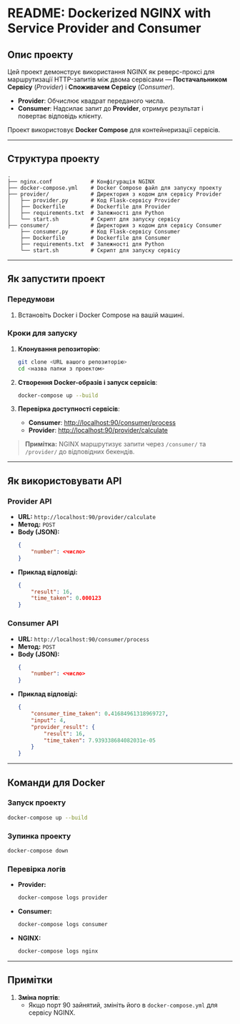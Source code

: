 # README: Dockerized NGINX with Service Provider and Consumer

## Опис проекту

Цей проект демонструє використання NGINX як реверс-проксі для маршрутизації HTTP-запитів між двома сервісами — **Постачальником Сервісу** (*Provider*) і **Споживачем Сервісу** (*Consumer*).

- **Provider**: Обчислює квадрат переданого числа.
- **Consumer**: Надсилає запит до **Provider**, отримує результат і повертає відповідь клієнту.

Проект використовує **Docker Compose** для контейнеризації сервісів.

---

## Структура проекту

```
.
├── nginx.conf            # Конфігурація NGINX
├── docker-compose.yml    # Docker Compose файл для запуску проекту
├── provider/             # Директория з кодом для сервісу Provider
│   ├── provider.py       # Код Flask-сервісу Provider
│   ├── Dockerfile        # Dockerfile для Provider
│   ├── requirements.txt  # Залежності для Python
│   └── start.sh          # Скрипт для запуску сервісу
├── consumer/             # Директория з кодом для сервісу Consumer
    ├── consumer.py       # Код Flask-сервісу Consumer
    ├── Dockerfile        # Dockerfile для Consumer
    ├── requirements.txt  # Залежності для Python
    └── start.sh          # Скрипт для запуску сервісу
```

---

## Як запустити проект

### Передумови
1. Встановіть Docker і Docker Compose на вашій машині.

### Кроки для запуску
1. **Клонування репозиторію**:
   ```bash
   git clone <URL вашого репозиторію>
   cd <назва папки з проектом>
   ```

2. **Створення Docker-образів і запуск сервісів**:
   ```bash
   docker-compose up --build
   ```

3. **Перевірка доступності сервісів**:
   - **Consumer**: [http://localhost:90/consumer/process](http://localhost:90/consumer/process)
   - **Provider**: [http://localhost:90/provider/calculate](http://localhost:90/provider/calculate)

> **Примітка:** NGINX маршрутизує запити через `/consumer/` та `/provider/` до відповідних бекендів.

---

## Як використовувати API

### Provider API
- **URL:** `http://localhost:90/provider/calculate`
- **Метод:** `POST`
- **Body (JSON):**
  ```json
  {
      "number": <число>
  }
  ```
- **Приклад відповіді:**
  ```json
  {
      "result": 16,
      "time_taken": 0.000123
  }
  ```

### Consumer API
- **URL:** `http://localhost:90/consumer/process`
- **Метод:** `POST`
- **Body (JSON):**
  ```json
  {
      "number": <число>
  }
  ```
- **Приклад відповіді:**
  ```json
  {
      "consumer_time_taken": 0.41684961318969727,
      "input": 4,
      "provider_result": {
          "result": 16,
          "time_taken": 7.939338684082031e-05
      }
  }
  ```

---

## Команди для Docker

### Запуск проекту
```bash
docker-compose up --build
```

### Зупинка проекту
```bash
docker-compose down
```

### Перевірка логів
- **Provider:**
  ```bash
  docker-compose logs provider
  ```
- **Consumer:**
  ```bash
  docker-compose logs consumer
  ```
- **NGINX:**
  ```bash
  docker-compose logs nginx
  ```

---

## Примітки

1. **Зміна портів**:
   - Якщо порт 90 зайнятий, змініть його в `docker-compose.yml` для сервісу NGINX.

